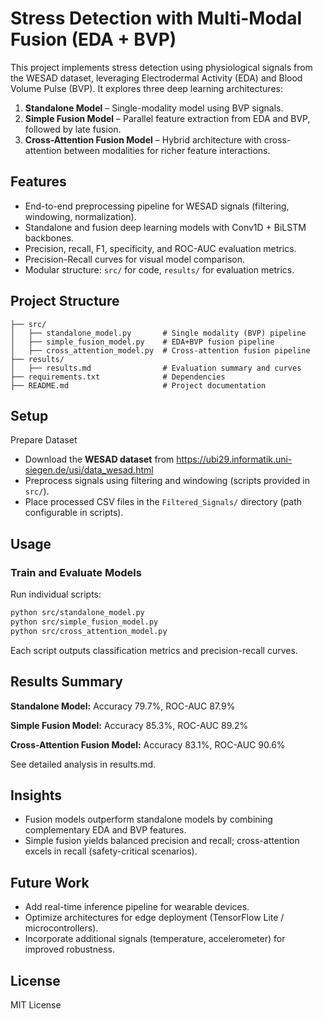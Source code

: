 # Stress Detection with Multi-Modal Fusion (EDA + BVP)

This project implements stress detection using physiological signals from the WESAD dataset, leveraging Electrodermal Activity (EDA) and Blood Volume Pulse (BVP). It explores three deep learning architectures:

1. **Standalone Model** – Single-modality model using BVP signals.
2. **Simple Fusion Model** – Parallel feature extraction from EDA and BVP, followed by late fusion.
3. **Cross-Attention Fusion Model** – Hybrid architecture with cross-attention between modalities for richer feature interactions.

## Features

* End-to-end preprocessing pipeline for WESAD signals (filtering, windowing, normalization).
* Standalone and fusion deep learning models with Conv1D + BiLSTM backbones.
* Precision, recall, F1, specificity, and ROC-AUC evaluation metrics.
* Precision-Recall curves for visual model comparison.
* Modular structure: `src/` for code, `results/` for evaluation metrics.

## Project Structure

```
├── src/
│   ├── standalone_model.py       # Single modality (BVP) pipeline
│   ├── simple_fusion_model.py    # EDA+BVP fusion pipeline
│   ├── cross_attention_model.py  # Cross-attention fusion pipeline
├── results/
│   ├── results.md                # Evaluation summary and curves
├── requirements.txt              # Dependencies
├── README.md                     # Project documentation
```

## Setup

 Prepare Dataset

* Download the **WESAD dataset** from https://ubi29.informatik.uni-siegen.de/usi/data_wesad.html
* Preprocess signals using filtering and windowing (scripts provided in `src/`).
* Place processed CSV files in the `Filtered_Signals/` directory (path configurable in scripts).

## Usage

### Train and Evaluate Models

Run individual scripts:

```bash
python src/standalone_model.py
python src/simple_fusion_model.py
python src/cross_attention_model.py
```

Each script outputs classification metrics and precision-recall curves.

## Results Summary

**Standalone Model:** Accuracy 79.7%, ROC-AUC 87.9%

**Simple Fusion Model:** Accuracy 85.3%, ROC-AUC 89.2%

**Cross-Attention Fusion Model:** Accuracy 83.1%, ROC-AUC 90.6%

See detailed analysis in results.md.

## Insights

* Fusion models outperform standalone models by combining complementary EDA and BVP features.
* Simple fusion yields balanced precision and recall; cross-attention excels in recall (safety-critical scenarios).

## Future Work

* Add real-time inference pipeline for wearable devices.
* Optimize architectures for edge deployment (TensorFlow Lite / microcontrollers).
* Incorporate additional signals (temperature, accelerometer) for improved robustness.

## License

MIT License
